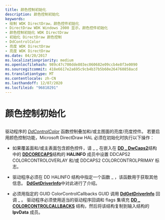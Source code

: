 ```yaml
---
title: 颜色控制初始化
description: 颜色控制初始化
keywords:
- 绘制 WDK DirectDraw，颜色控件初始化
- DirectDraw WDK Windows 2000 显示，颜色控件初始化
- 颜色控制初始化 WDK DirectDraw
- 初始化 DirectDraw 颜色控制
- DdControlColor
- 亮度 WDK DirectDraw
- 亮度 WDK DirectDraw
ms.date: 04/20/2017
ms.localizationpriority: medium
ms.openlocfilehash: 989c47c700dde803ec060682e09ccb4e8f3e0090
ms.sourcegitcommit: 418e6617e2a695c9cb4b37b5b60e264760858acd
ms.translationtype: MT
ms.contentlocale: zh-CN
ms.lasthandoff: 12/07/2020
ms.locfileid: "96810291"
---
```

# <a name="color-control-initialization"></a>颜色控制初始化


## <span id="ddk_color_control_initialization_gg"></span><span id="DDK_COLOR_CONTROL_INITIALIZATION_GG"></span>


驱动程序的 [*DdControlColor*](/windows/win32/api/ddrawint/nc-ddrawint-pdd_colorcb_colorcontrol) 函数控制叠加和/或主图面的亮度/亮度控件。 若要启用颜色控制功能，Microsoft DirectDraw HAL 必须在初始化时执行以下操作：

-   如果覆盖面和/或主表面包含颜色控件，请 \_ \_ 在嵌入在 [**DD \_ DwCaps2**](/windows/win32/api/ddrawint/ns-ddrawint-dd_halinfo)结构中的 [**DDCORECAPS**](/windows/win32/api/ddrawi/ns-ddrawi-ddcorecaps)结构的 **HALINFO** 成员中设置 DDCAPS2 COLORCONTROLOVERLAY 和/或 DDCAPS2 COLORCONTROLPRIMAY 标志。

-   驱动程序必须在 DD HALINFO 结构中指定一个函数 \_ ，该函数用于获取其他信息。 [**DdGetDriverInfo**](/windows/win32/api/ddrawint/nc-ddrawint-pdd_getdriverinfo)中对此进行了介绍。

-   必须用指定的 GUID ColorControlCallbacks GUID 调用 [**DdGetDriverInfo**](/windows/win32/api/ddrawint/nc-ddrawint-pdd_getdriverinfo) 回调 \_ 。 驱动程序必须使用适当的驱动程序回调和 flags 集填充 [**DD \_ COLORCONTROLCALLBACKS**](/windows/win32/api/ddrawint/ns-ddrawint-dd_colorcontrolcallbacks) 结构，然后将该结构复制到输入结构的 **lpvData** 成员。

 

